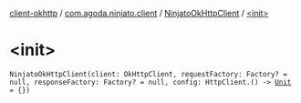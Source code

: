 [client-okhttp](../../index.md) / [com.agoda.ninjato.client](../index.md) / [NinjatoOkHttpClient](index.md) / [&lt;init&gt;](./-init-.md)

# &lt;init&gt;

`NinjatoOkHttpClient(client: OkHttpClient, requestFactory: Factory? = null, responseFactory: Factory? = null, config: HttpClient.() -> `[`Unit`](https://kotlinlang.org/api/latest/jvm/stdlib/kotlin/-unit/index.html)` = {})`